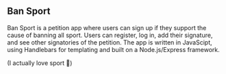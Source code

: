 ## Ban Sport
Ban Sport is a petition app where users can sign up if they support the cause of banning all sport. Users can register, log in, add their signature, and see other signatories of the petition. The app is written in JavaScipt, using Handlebars for templating and built on a Node.js/Express framework.

(I actually love sport 🤫)
